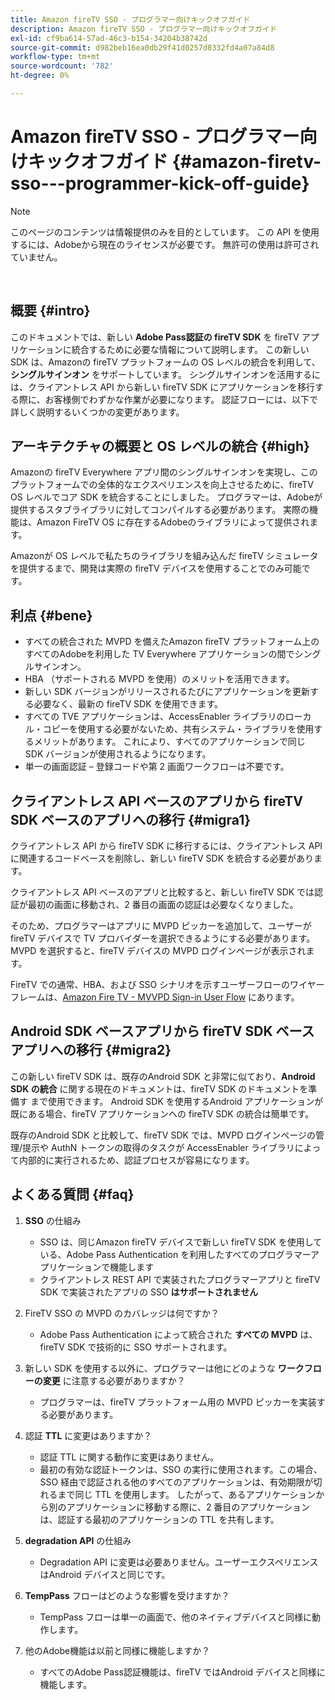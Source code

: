 ```yaml
---
title: Amazon fireTV SSO - プログラマー向けキックオフガイド
description: Amazon fireTV SSO - プログラマー向けキックオフガイド
exl-id: cf9ba614-57ad-46c3-b154-34204b38742d
source-git-commit: d982beb16ea0db29f41d0257d8332fd4a07a84d8
workflow-type: tm+mt
source-wordcount: '782'
ht-degree: 0%

---
```


# Amazon fireTV SSO - プログラマー向けキックオフガイド {#amazon-firetv-sso---programmer-kick-off-guide}

>[!NOTE]
>
>このページのコンテンツは情報提供のみを目的としています。 この API を使用するには、Adobeから現在のライセンスが必要です。 無許可の使用は許可されていません。

</br>

## 概要 {#intro}

このドキュメントでは、新しい **Adobe Pass認証の fireTV SDK** を fireTV アプリケーションに統合するために必要な情報について説明します。 この新しい SDK は、Amazonの fireTV プラットフォームの OS レベルの統合を利用して、**シングルサインオン** をサポートしています。 シングルサインオンを活用するには、クライアントレス API から新しい fireTV SDK にアプリケーションを移行する際に、お客様側でわずかな作業が必要になります。 認証フローには、以下で詳しく説明するいくつかの変更があります。

## アーキテクチャの概要と OS レベルの統合 {#high}

Amazonの fireTV Everywhere アプリ間のシングルサインオンを実現し、このプラットフォームでの全体的なエクスペリエンスを向上させるために、fireTV OS レベルでコア SDK を統合することにしました。 プログラマーは、Adobeが提供するスタブライブラリに対してコンパイルする必要があります。 実際の機能は、Amazon FireTV OS に存在するAdobeのライブラリによって提供されます。

Amazonが OS レベルで私たちのライブラリを組み込んだ fireTV シミュレータを提供するまで、開発は実際の fireTV デバイスを使用することでのみ可能です。

## 利点 {#bene}

* すべての統合された MVPD を備えたAmazon fireTV プラットフォーム上のすべてのAdobeを利用した TV Everywhere アプリケーションの間でシングルサインオン。
* HBA （サポートされる MVPD を使用）のメリットを活用できます。
* 新しい SDK バージョンがリリースされるたびにアプリケーションを更新する必要なく、最新の fireTV SDK を使用できます。
* すべての TVE アプリケーションは、AccessEnabler ライブラリのローカル・コピーを使用する必要がないため、共有システム・ライブラリを使用するメリットがあります。 これにより、すべてのアプリケーションで同じ SDK バージョンが使用されるようになります。
* 単一の画面認証 – 登録コードや第 2 画面ワークフローは不要です。

## クライアントレス API ベースのアプリから fireTV SDK ベースのアプリへの移行 {#migra1}

クライアントレス API から fireTV SDK に移行するには、クライアントレス API に関連するコードベースを削除し、新しい fireTV SDK を統合する必要があります。

クライアントレス API ベースのアプリと比較すると、新しい fireTV SDK では認証が最初の画面に移動され、2 番目の画面の認証は必要なくなりました。

そのため、プログラマーはアプリに MVPD ピッカーを追加して、ユーザーが fireTV デバイスで TV プロバイダーを選択できるようにする必要があります。 MVPD を選択すると、fireTV デバイスの MVPD ログインページが表示されます。

FireTV での通常、HBA、および SSO シナリオを示すユーザーフローのワイヤーフレームは、[Amazon Fire TV - MVVPD Sign-in User Flow](https://xd.adobe.com/view/9058288e-4b67-43a1-9d5b-5f76ede6c51e/) にあります。

## Android SDK ベースアプリから fireTV SDK ベースアプリへの移行 {#migra2}

この新しい fireTV SDK は、既存のAndroid SDK と非常に似ており、**Android SDK の統合** に関する現在のドキュメントは、fireTV SDK のドキュメントを準備す <!--http://tve.helpdocsonline.com/android-technical-overview--> まで使用できます。 Android SDK を使用するAndroid アプリケーションが既にある場合、fireTV アプリケーションへの fireTV SDK の統合は簡単です。

既存のAndroid SDK と比較して、fireTV SDK では、MVPD ログインページの管理/提示や AuthN トークンの取得のタスクが AccessEnabler ライブラリによって内部的に実行されるため、認証プロセスが容易になります。

## よくある質問 {#faq}

1. **SSO** の仕組み

   * SSO は、同じAmazon fireTV デバイスで新しい fireTV SDK を使用している、Adobe Pass Authentication を利用したすべてのプログラマーアプリケーションで機能します
   * クライアントレス REST API で実装されたプログラマーアプリと fireTV SDK で実装されたアプリの SSO **はサポートされません**

1. FireTV SSO の MVPD のカバレッジは何ですか？

   * Adobe Pass Authentication によって統合された **すべての MVPD** は、fireTV SDK で技術的に SSO サポートされます。

1. 新しい SDK を使用する以外に、プログラマーは他にどのような **ワークフローの変更** に注意する必要がありますか？

   * プログラマーは、fireTV プラットフォーム用の MVPD ピッカーを実装する必要があります。

1. 認証 **TTL** に変更はありますか？

   * 認証 TTL に関する動作に変更はありません。
   * 最初の有効な認証トークンは、SSO の実行に使用されます。この場合、SSO 経由で認証される他のすべてのアプリケーションは、有効期限が切れるまで同じ TTL を使用します。 したがって、あるアプリケーションから別のアプリケーションに移動する際に、2 番目のアプリケーションは、認証する最初のアプリケーションの TTL を共有します。

1. **degradation API** の仕組み

   * Degradation API に変更は必要ありません。ユーザーエクスペリエンスはAndroid デバイスと同じです。

1. **TempPass** フローはどのような影響を受けますか？

   * TempPass フローは単一の画面で、他のネイティブデバイスと同様に動作します。

1. 他のAdobe機能は以前と同様に機能しますか？

   * すべてのAdobe Pass認証機能は、fireTV ではAndroid デバイスと同様に機能します。
